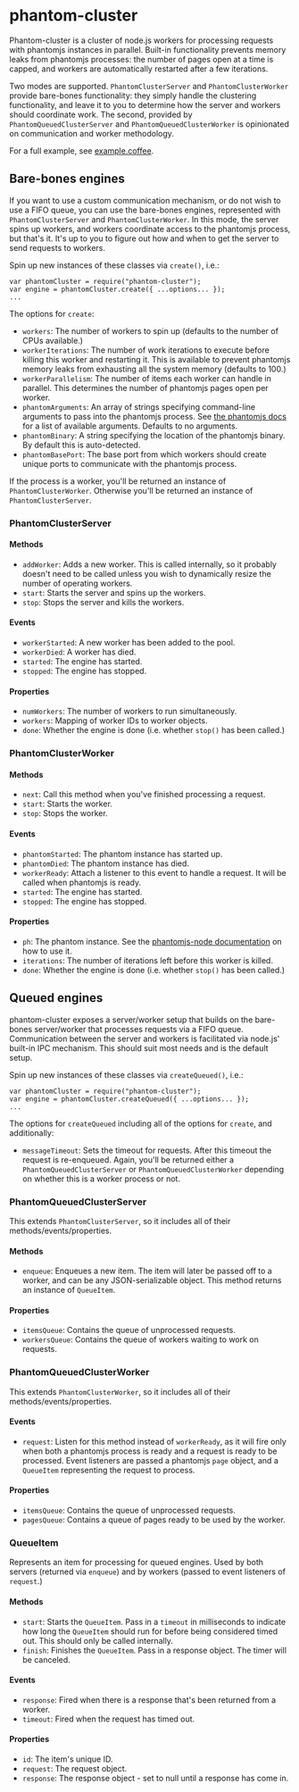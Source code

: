 # phantom-cluster

Phantom-cluster is a cluster of node.js workers for processing requests with
phantomjs instances in parallel. Built-in functionality prevents memory leaks
from phantomjs processes: the number of pages open at a time is capped, and
workers are automatically restarted after a few iterations.

Two modes are supported. `PhantomClusterServer` and `PhantomClusterWorker`
provide bare-bones functionality: they simply handle the clustering
functionality, and leave it to you to determine how the server and workers
should coordinate work. The second, provided by `PhantomQueuedClusterServer`
and `PhantomQueuedClusterWorker` is opinionated on communication and worker
methodology.

For a full example, see
[example.coffee](https://github.com/dailymuse/phantom-cluster/blob/master/example.coffee).

## Bare-bones engines

If you want to use a custom communication mechanism, or do not wish to use a
FIFO queue, you can use the bare-bones engines, represented with
`PhantomClusterServer` and `PhantomClusterWorker`. In this mode, the server
spins up workers, and workers coordinate access to the phantomjs process, but
that's it. It's up to you to figure out how and when to get the server to send
requests to workers.

Spin up new instances of these classes via `create()`, i.e.:

    var phantomCluster = require("phantom-cluster");
    var engine = phantomCluster.create({ ...options... });
    ...

The options for `create`:

* `workers`: The number of workers to spin up (defaults to the number of
  CPUs available.)
* `workerIterations`: The number of work iterations to execute before killing this
  worker and restarting it. This is available to prevent phantomjs memory
  leaks from exhausting all the system memory (defaults to 100.)
* `workerParallelism`: The number of items each worker can handle in parallel.
  This determines the number of phantomjs pages open per worker.
* `phantomArguments`: An array of strings specifying command-line arguments to
  pass into the phantomjs process. See
  [the phantomjs docs](https://github.com/ariya/phantomjs/wiki/API-Reference#command-line-options)
  for a list of available arguments. Defaults to no arguments.
* `phantomBinary`: A string specifying the location of the phantomjs binary.
  By default this is auto-detected.
* `phantomBasePort`: The base port from which workers should create unique
  ports to communicate with the phantomjs process.

If the process is a worker, you'll be returned an instance of
`PhantomClusterWorker`. Otherwise you'll be returned an instance of
`PhantomClusterServer`.

### PhantomClusterServer

#### Methods

* `addWorker`: Adds a new worker. This is called internally, so it probably
  doesn't need to be called unless you wish to dynamically resize the number
  of operating workers.
* `start`: Starts the server and spins up the workers.
* `stop`: Stops the server and kills the workers.

#### Events

* `workerStarted`: A new worker has been added to the pool.
* `workerDied`: A worker has died.
* `started`: The engine has started.
* `stopped`: The engine has stopped.

#### Properties

* `numWorkers`: The number of workers to run simultaneously.
* `workers`: Mapping of worker IDs to worker objects.
* `done`: Whether the engine is done (i.e. whether `stop()` has been called.)

### PhantomClusterWorker

#### Methods

* `next`: Call this method when you've finished processing a request.
* `start`: Starts the worker.
* `stop`: Stops the worker.

#### Events

* `phantomStarted`: The phantom instance has started up.
* `phantomDied`: The phantom instance has died.
* `workerReady`: Attach a listener to this event to handle a request. It will
  be called when phantomjs is ready.
* `started`: The engine has started.
* `stopped`: The engine has stopped.

#### Properties

* `ph`: The phantom instance. See the
  [phantomjs-node documentation](https://github.com/sgentle/phantomjs-node) on
  how to use it.
* `iterations`: The number of iterations left before this worker is killed.
* `done`: Whether the engine is done (i.e. whether `stop()` has been called.)

## Queued engines

phantom-cluster exposes a server/worker setup that builds on the bare-bones
server/worker that processes requests via a FIFO queue. Communication between
the server and workers is facilitated via node.js' built-in IPC mechanism.
This should suit most needs and is the default setup.

Spin up new instances of these classes via `createQueued()`, i.e.:

    var phantomCluster = require("phantom-cluster");
    var engine = phantomCluster.createQueued({ ...options... });
    ...

The options for `createQueued` including all of the options for `create`, and
additionally:

* `messageTimeout`: Sets the timeout for requests. After this timeout the
  request is re-enqueued. Again, you'll be returned either a
  `PhantomQueuedClusterServer` or `PhantomQueuedClusterWorker` depending on
  whether this is a worker process or not.

### PhantomQueuedClusterServer

This extends `PhantomClusterServer`, so it includes all of their
methods/events/properties.

#### Methods

* `enqueue`: Enqueues a new item. The item will later be passed off to a
  worker, and can be any JSON-serializable object. This method returns an
  instance of `QueueItem`.

#### Properties

* `itemsQueue`: Contains the queue of unprocessed requests.
* `workersQueue`: Contains the queue of workers waiting to work on requests.

### PhantomQueuedClusterWorker

This extends `PhantomClusterWorker`, so it includes all of their
methods/events/properties.

#### Events

* `request`: Listen for this method instead of `workerReady`, as it will fire
  only when both a phantomjs process is ready and a request is ready to be
  processed. Event listeners are passed a phantomjs `page` object, and a
  `QueueItem` representing the request to process.

#### Properties

* `itemsQueue`: Contains the queue of unprocessed requests.
* `pagesQueue`: Contains a queue of pages ready to be used by the worker.

### QueueItem

Represents an item for processing for queued engines. Used by both servers
(returned via `enqueue`) and by workers (passed to event listeners of
`request`.)

#### Methods

* `start`: Starts the `QueueItem`. Pass in a `timeout` in milliseconds to
  indicate how long the `QueueItem` should run for before being considered
  timed out. This should only be called internally.
* `finish`: Finishes the `QueueItem`. Pass in a response object. The timer
  will be canceled.

#### Events

* `response`: Fired when there is a response that's been returned from a
  worker.
* `timeout`: Fired when the request has timed out.

#### Properties

* `id`: The item's unique ID.
* `request`: The request object.
* `response`: The response object - set to null until a response has come in.
